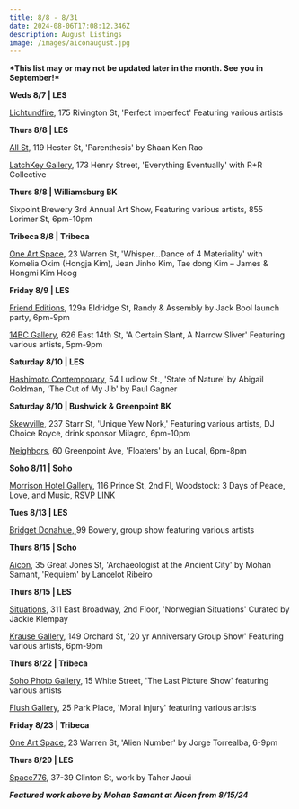 ```yaml
---
title: 8/8 - 8/31
date: 2024-08-06T17:08:12.346Z
description: August Listings
image: /images/aiconaugust.jpg
---
```

**\*T﻿his list may or may not be updated later in the month. See you in September!\***

**W﻿eds 8/7 | LES**

[Lichtundfire](https://www.lichtundfire.com/), 175 Rivington St, 'Perfect Imperfect' Featuring various artists

**T﻿hurs 8/8 | LES**

[All St](https://allstnyc.com/), 119 Hester St, 'Parenthesis' by Shaan Ken Rao

[LatchKey Gallery](https://www.latchkey-gallery.com/), 173 Henry Street, 'Everything Eventually' with R+R Collective

**T﻿hurs 8/8 | Williamsburg BK**

S﻿ixpoint Brewery 3rd Annual Art Show, Featuring various artists, 855 Lorimer St, 6pm-10pm

**Tribeca 8/8 | Tribeca**

[One Art Space](https://oneartspace.com/whisper-dance-of-4-materiality-august-6-11-2024/), 23 Warren St, 'Whisper…Dance of 4 Materiality' with Komelia Okim (Hongja Kim), Jean Jinho Kim, Tae dong Kim – James & Hongmi Kim Hoog

**F﻿riday 8/9 | LES**

[Friend Editions](https://www.instagram.com/friendeditions), 129a Eldridge St, Randy & Assembly by Jack Bool launch party, 6pm-9pm

[14BC Gallery](https://www.instagram.com/14bcgallery), 626 East 14th St, 'A Certain Slant, A Narrow Sliver' Featuring various artists, 5pm-9pm

**S﻿aturday 8/10 | LES**

[Hashimoto Contemporary](https://www.hashimotocontemporary.com/exhibitions/current/), 54 Ludlow St., 'State of Nature' by Abigail Goldman, 'The Cut of My Jib' by Paul Gagner

**S﻿aturday 8/10 | Bushwick & Greenpoint BK**

[S﻿kewville](https://www.instagram.com/skewville), 237 Starr St, 'Unique Yew Nork,' Featuring various artists, DJ Choice Royce, drink sponsor Milagro, 6pm-10pm

[N﻿eighbors](https://www.instagram.com/neighbors_chinatown), 60 Greenpoint Ave, 'Floaters' by an Lucal, 6pm-8pm

**S﻿oho 8/11 | Soho**

[Morrison Hotel Gallery](https://morrisonhotelgallery.com/), 116 Prince St, 2nd Fl, Woodstock: 3 Days of Peace, Love, and Music, [RSVP LINK ](https://morrisonhotelgallery.com/pages/woodstock-3-days-of-peace-love-and-music-in-new-york-city)

**T﻿ues 8/13 | LES**

[Bridget Donahue, ](https://www.bridgetdonahue.nyc/exhibitions/group-shop/)99 Bowery, group show featuring various artists

**T﻿hurs 8/15 | Soho**

[Aicon](https://aicon.art/exhibitions), 35 Great Jones St, 'Archaeologist at the Ancient City' by Mohan Samant, 'Requiem' by Lancelot Ribeiro

**T﻿hurs 8/15 | LES**

[Situations](https://www.situations.us/current), 311 East Broadway, 2nd Floor, 'Norwegian Situations' Curated by Jackie Klempay

[Krause Gallery](https://www.krausegallery.com/), 149 Orchard St, '20 yr Anniversary Group Show' Featuring various artists, 6pm-9pm

**T﻿hurs 8/22 | Tribeca**

[Soho Photo Gallery](https://www.sohophoto.com/), 15 White Street, 'The Last Picture Show' featuring various artists

[Flush Gallery](https://www.instagram.com/flush_gallery), 25 Park Place, 'Moral Injury' featuring various artists

**F﻿riday 8/23 | Tribeca**

[One Art Space](https://oneartspace.com/jorge-torrealba-alien-number-august-23-sep-1-2024/), 23 Warren St, 'Alien Number' by Jorge Torrealba, 6-9pm

**T﻿hurs 8/29 | LES**

[Space776](https://www.space776.com/), 37-39 Clinton St, work by Taher Jaoui

***F﻿eatured work above by Mohan Samant at Aicon from 8/15/24***